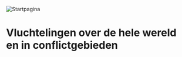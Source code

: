 ![Startpagina](https://github.com/smeber/Programmeerproject/blob/master/doc/Startpagina.png)

# Vluchtelingen over de hele wereld en in conflictgebieden
